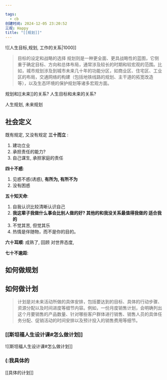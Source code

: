 ```yaml
---

tags:
  - cb
创建时间: 2024-12-05 23:20:52
三观: Happy
title: "[[规划]]"
---
```


![[人生目标,规划, 工作的关系|1000]]




> 目标的设定和战略的选择
> 规划则是一种更全面、更具战略性的蓝图，它侧重于确定目标、方向和总体布局，通常涉及较长的时期和较宏观的范围。比如，城市规划涉及到城市未来几十年的功能分区，如商业区、住宅区、工业区的布局，交通网络的构建（包括地铁线路的规划、主干道的拓宽改造等），以及生态环境的保护规划等诸多宏观方面。


规划和[[未来]]的关系?
人生目标和未来的关系? 

 人生规划, 未来规划
## 社会定义
既有规定, 又没有规定
**三十而立** :
1. 建功立业
2. 承担责任的能力?  
3. 自己谋生, 承担家庭的责任

**四十不惑**:
1. 见惑不惑(诱惑), **有所为, 有所不为**
2. 没有困惑

**五十知天命**:
1. 自我认识比较清晰认识自己
2. **我这辈子我做什么事会比别人做的好? 其他的和我没关系最值得我做的 适合我的**
3. 不觉其苦, 但觉其乐
4. 热情是伴随物，而不是你的目的。

**六十耳顺**:
成熟了, 回顾
对世界态度, 

**七十不逾距**: 



## 如何做规划



## 如何做计划

>计划是对未来活动所做的具体安排，包括要达到的目标、具体的行动步骤、资源分配以及时间进度等细节内容。例如，一份月度销售计划，会明确列出这个月要销售的产品数量、针对哪些客户群体进行销售、销售人员的具体任务分配、促销活动的时间安排以及预计投入的销售费用等细节。


### [[斯坦福人生设计课#怎么做计划]]
![[斯坦福人生设计课#怎么做计划]]


### (:我具体的

[[具体的计划]]



